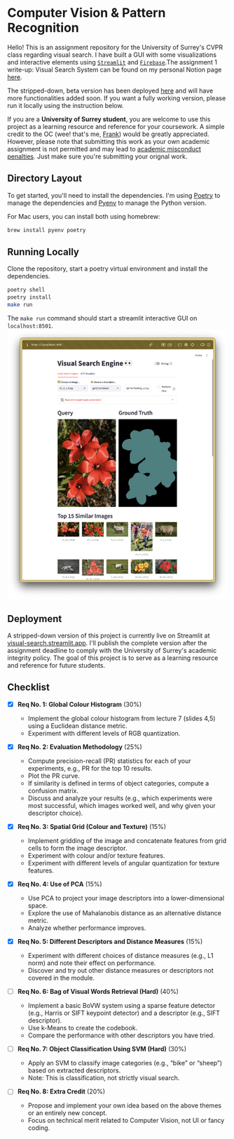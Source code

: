 # Computer Vision & Pattern Recognition
Hello! This is an assignment repository for the University of Surrey's CVPR class regarding visual search. I have built a GUI with some visualizations and interactive elements using [`Streamlit`](https://streamlit.io/) and [`Firebase`](https://firebase.google.com/).The assignment 1 write-up: Visual Search System can be found on my personal Notion page [here](https://www.notion.so/frankcholula/Visual-Search-System-1223b40fbcd5801abc19e3ceadf9cb6e?pvs=4).

The stripped-down, beta version has been deployed [here](https://visual-search.streamlit.app/) and will have more functionalities added soon. If you want a fully working version, please run it locally using the instruction below.

If you are a **University of Surrey student**, you are welcome to use this project as a learning resource and reference for your coursework. A simple credit to the OC (wee! that's me, [Frank](https://frankcholula.notion.site/)) would be greatly appreciated. However, please note that submitting this work as your own academic assignment is not permitted and may lead to [academic misconduct penalties](https://www.surrey.ac.uk/office-student-complaints-appeals-and-regulation/academic-misconduct-and-appeals). Just make sure you're submitting your orignal work.
## Directory Layout
To get started, you'll need to install the dependencies. I'm using [Poetry](https://python-poetry.org/) to manage the dependencies and [Pyenv](https://github.com/pyenv/pyenv) to manage the Python version.

For Mac users, you can install both using homebrew:
```bash
brew install pyenv poetry
```

## Running Locally
Clone the repository, start a poetry virtual environment and install the dependencies.
```bash
poetry shell
poetry install
make run
```
The `make run` command should start a streamlit interactive GUI on `localhost:8501`.
![interactive GUI](assets/image.png)


## Deployment
A stripped-down version of this project is currently live on Streamlit at [visual-search.streamlit.app](https://visual-search.streamlit.app/). I'll publish the complete version after the assignment deadline to comply with the University of Surrey's academic integrity policy. The goal of this project is to serve as a learning resource and reference for future students.

## Checklist
- [x] **Req No. 1: Global Colour Histogram** (30%)  
  - Implement the global colour histogram from lecture 7 (slides 4,5) using a Euclidean distance metric.  
  - Experiment with different levels of RGB quantization.

- [x] **Req No. 2: Evaluation Methodology** (25%)  
  - Compute precision-recall (PR) statistics for each of your experiments, e.g., PR for the top 10 results.  
  - Plot the PR curve.  
  - If similarity is defined in terms of object categories, compute a confusion matrix.  
  - Discuss and analyze your results (e.g., which experiments were most successful, which images worked well, and why given your descriptor choice).

- [x] **Req No. 3: Spatial Grid (Colour and Texture)** (15%)  
  - Implement gridding of the image and concatenate features from grid cells to form the image descriptor.  
  - Experiment with colour and/or texture features.  
  - Experiment with different levels of angular quantization for texture features.

- [x] **Req No. 4: Use of PCA** (15%)  
  - Use PCA to project your image descriptors into a lower-dimensional space.  
  - Explore the use of Mahalanobis distance as an alternative distance metric.  
  - Analyze whether performance improves.

- [x] **Req No. 5: Different Descriptors and Distance Measures** (15%)  
  - Experiment with different choices of distance measures (e.g., L1 norm) and note their effect on performance.  
  - Discover and try out other distance measures or descriptors not covered in the module.

- [ ] **Req No. 6: Bag of Visual Words Retrieval (Hard)** (40%)  
  - Implement a basic BoVW system using a sparse feature detector (e.g., Harris or SIFT keypoint detector) and a descriptor (e.g., SIFT descriptor).  
  - Use k-Means to create the codebook.  
  - Compare the performance with other descriptors you have tried.

- [ ] **Req No. 7: Object Classification Using SVM (Hard)** (30%)  
  - Apply an SVM to classify image categories (e.g., “bike” or “sheep”) based on extracted descriptors.  
  - Note: This is classification, not strictly visual search.

- [ ] **Req No. 8: Extra Credit** (20%)  
  - Propose and implement your own idea based on the above themes or an entirely new concept.  
  - Focus on technical merit related to Computer Vision, not UI or fancy coding.
